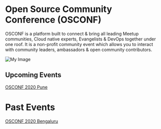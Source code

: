 # Open Source Community Conference (OSCONF) 

OSCONF is a platform built to connect & bring all leading Meetup communities, Cloud native experts, Evangelists & DevOps together under one roof. It is a non-profit community event which allows you to interact with community leaders, ambassadors & open community contributors.


 ![My Image](https://raw.githubusercontent.com/collabnix/osconf/master/images/intro.jpeg)
 
## Upcoming Events

[OSCONF 2020 Pune]()

# Past Events

[OSCONF 2020 Bengaluru]()
